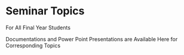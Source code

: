 # Seminar Topics


For All Final Year Students 


Documentations and Power Point Presentations are Available Here for Corresponding Topics

